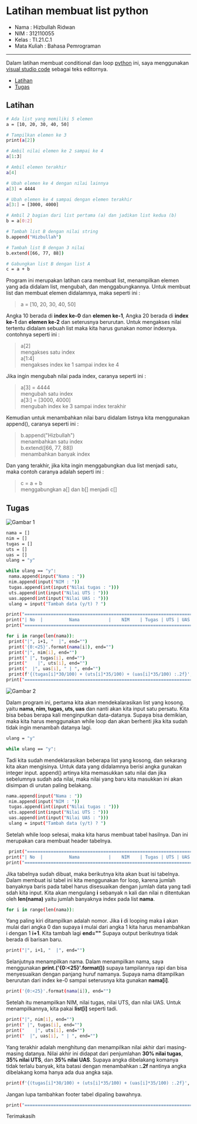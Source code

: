 # Latihan membuat list python  

* Nama          : Hizbullah Ridwan
* NIM           : 312110055
* Kelas         : TI.21.C.1
* Mata Kuliah   : Bahasa Pemrograman
----------------------------------
Dalam latihan membuat conditional dan loop [python](https://www.python.org/) ini, saya menggunakan [visual studio code](https://code.visualstudio.com/) sebagai teks editornya.     
    

* [Latihan](https://github.com/Ridwanwildan/List-Python#latihan)         
* [Tugas](https://github.com/Ridwanwildan/List-Python#tugas)      
  

## Latihan      

```bash
# Ada list yang memiliki 5 elemen
a = [10, 20, 30, 40, 50]

# Tampilkan elemen ke 3
print(a[2])

# Ambil nilai elemen ke 2 sampai ke 4
a[1:3]

# Ambil elemen terakhir
a[4]

# Ubah elemen ke 4 dengan nilai lainnya
a[3] = 4444

# Ubah elemen ke 4 sampai dengan elemen terakhir
a[3:] = [3000, 4000]

# Ambil 2 bagian dari list pertama (a) dan jadikan list kedua (b)
b = a[0:2]

# Tambah list B dengan nilai string
b.append("Hizbullah")

# Tambah list B dengan 3 nilai
b.extend([66, 77, 88])

# Gabungkan list B dengan list A
c = a + b

```    

Program ini merupakan latihan cara membuat list, menampilkan elemen yang ada didalam list, mengubah, dan menggabungkannya. Untuk membuat list dan membuat elemen didalamnya, maka seperti ini :       

> a = [10, 20, 30, 40, 50]      

Angka 10 berada di **index ke-0** dan **elemen ke-1**, Angka 20 berada di **index ke-1** dan **elemen ke-2** dan seterusnya berurutan. Untuk mengakses nilai tertentu didalam sebuah list maka kita harus gunakan nomor indexnya. contohnya seperti ini :         

> a[2]       
> mengakses satu index       
> a[1:4]        
> mengakses index ke 1 sampai index ke 4         

Jika ingin mengubah nilai pada index, caranya seperti ini :       

> a[3] = 4444      
> mengubah satu index     
> a[3:] = [3000, 4000]      
> mengubah index ke 3 sampai index terakhir      

Kemudian untuk menambahkan nilai baru didalam listnya kita menggunakan append(), caranya seperti ini :       

> b.append("Hizbullah")         
> menambahkan satu index      
> b.extend([66, 77, 88])      
> menambahkan banyak index       

Dan yang terakhir, jika kita ingin menggabungkan dua list menjadi satu, maka contoh caranya adalah seperti ini :     

> c = a + b       
> menggabungkan a[] dan b[] menjadi c[]         


## Tugas     

![Gambar 1](screenshot/flowchart.png)      

```bash
nama = []
nim = []
tugas = []
uts = []
uas = []
ulang = "y"

while ulang == "y":
 nama.append(input("Nama : "))
 nim.append(input("NIM : "))
 tugas.append(int(input("Nilai tugas : ")))
 uts.append(int(input("Nilai UTS : ")))
 uas.append(int(input("Nilai UAS : ")))
 ulang = input("Tambah data (y/t) ? ")

print("==========================================================================")
print("| No  |          Nama           |    NIM    | Tugas | UTS | UAS |  Akhir |")
print("==========================================================================")

for i in range(len(nama)):
 print("|", i+1, "  |", end="")
 print('{0:<25}'.format(nama[i]), end="")
 print("|", nim[i], end="")
 print(" |", tugas[i], end="")
 print("    |", uts[i], end="")
 print("  |", uas[i], " | ", end="")
 print(f'{(tugas[i]*30/100) + (uts[i]*35/100) + (uas[i]*35/100) :.2f}', " |")
print("==========================================================================")

```           
![Gambar 2](screenshot/img1.PNG)      

Dalam program ini, pertama kita akan mendekalarasikan list yang kosong. yaitu **nama, nim, tugas, uts, uas** dan nanti akan kita input satu persatu. Kita bisa bebas berapa kali menginputkan data-datanya. Supaya bisa demikian, maka kita harus menggunakan while loop dan akan berhenti jika kita sudah tidak ingin menambah datanya lagi.        

```bash
ulang = "y"

while ulang == "y":
 ```      

 Tadi kita sudah mendeklarasikan beberapa list yang kosong, dan sekarang kita akan mengisinya. Untuk data yang didalamnya berisi angka gunakan integer input. append() artinya kita memasukkan satu nilai dan jika sebelumnya sudah ada nilai, maka nilai yang baru kita masukkan ini akan disimpan di urutan paling belakang.        

```bash
nama.append(input("Nama : "))
 nim.append(input("NIM : "))
 tugas.append(int(input("Nilai tugas : ")))
 uts.append(int(input("Nilai UTS : ")))
 uas.append(int(input("Nilai UAS : ")))
 ulang = input("Tambah data (y/t) ? ")
 ```       

 Setelah while loop selesai, maka kita harus membuat tabel hasilnya. Dan ini merupakan cara membuat header tabelnya.      

```bash
 print("==========================================================================")
print("| No  |          Nama           |    NIM    | Tugas | UTS | UAS |  Akhir |")
print("==========================================================================")
```         

Jika tabelnya sudah dibuat, maka berikutnya kita akan buat isi tabelnya. Dalam membuat isi tabel ini kita menggunakan for loop, karena jumlah banyaknya baris pada tabel harus disesuaikan dengan jumlah data yang tadi sdah kita input. Kita akan mengulang **i** sebanyak n kali dan nilai n ditentukan oleh **len(nama)** yaitu jumlah banyaknya index pada list **nama**.        

```bash
for i in range(len(nama)):
```       

Yang paling kiri ditampilkan adalah nomor. Jika **i** di looping maka **i** akan mulai dari angka 0 dan supaya **i** mulai dari angka 1 kita harus menambahkan i dengan 1 **i+1**. Kita tambah lagi **end=""** Supaya output berikutnya tidak berada di barisan baru.

```bash
print("|", i+1, "  |", end="")
```      

Selanjutnya menampilkan nama. Dalam menampilkan nama, saya menggunakan **print.('{0:<25}'.format())** supaya tampilannya rapi dan bisa menyesuaikan dengan panjang huruf namanya. Supaya nama ditampilkan berurutan dari index ke-0 sampai seterusnya kita gunakan **nama[i]**.         

```bash
print('{0:<25}'.format(nama[i]), end="")
```          

Setelah itu menampilkan NIM, nilai tugas, nilai UTS, dan nilai UAS. Untuk menampilkannya, kita pakai **list[i]** seperti tadi.          

```bash
print("|", nim[i], end="")
print(" |", tugas[i], end="")
print("    |", uts[i], end="")
print("  |", uas[i], " | ", end="")
 ```        

 Yang terakhir adalah menghitung dan menampilkan nilai akhir dari masing-masing datanya. Nilai akhir ini didapat dari penjumlahan **30% nilai tugas**, **35% nilai UTS**, dan **35% nilai UAS**. Supaya angka dibelakang komanya tidak terlalu banyak, kita batasi dengan menambahkan **:.2f** nantinya angka dibelakang koma hanya ada dua angka saja.          

 ```bash
print(f'{(tugas[i]*30/100) + (uts[i]*35/100) + (uas[i]*35/100) :.2f}', " |")
 ```        

 Jangan lupa tambahkan footer tabel dipaling bawahnya.        

 ```bash
 print("==========================================================================")
  ```          

  Terimakasih         